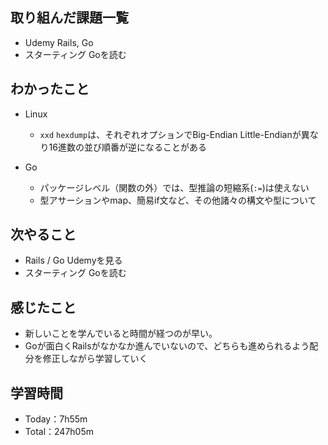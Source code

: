 ## 取り組んだ課題一覧
- Udemy Rails, Go
- スターティング Goを読む

## わかったこと
- Linux
  - `xxd` `hexdump`は、それぞれオプションでBig-Endian Little-Endianが異なり16進数の並び順番が逆になることがある

- Go
  - パッケージレベル（関数の外）では、型推論の短縮系(`:=`)は使えない
  - 型アサーションやmap、簡易if文など、その他諸々の構文や型について

## 次やること
- Rails / Go Udemyを見る
- スターティング Goを読む

## 感じたこと
- 新しいことを学んでいると時間が経つのが早い。
- Goが面白くRailsがなかなか進んでいないので、どちらも進められるよう配分を修正しながら学習していく

## 学習時間　
- Today：7h55m
- Total：247h05m
